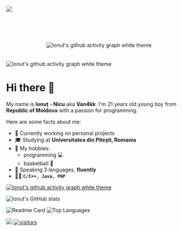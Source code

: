 [<img src="https://github-ads.s3.eu-central-1.amazonaws.com/support-ukraine.svg?t=1" />](https://supportukrainenow.org)

<br>
<br>
<br>
<br>

<div align="center">
  <picture>
    <source media="(prefers-color-scheme: dark)" srcset="https://readme-typing-svg.herokuapp.com?font=Roboto&weight=500&size=25&duration=3500&pause=3500&color=A371ED&center=true&width=435&lines=Heeeeeeeeeeeeeeeeeeeeey!;My+name+is+Ionu%C8%9B+-+Nicu;I'm+21+years+old+young+boy+from;Republic+of+Moldova;with+a+passion+for+programming.">
    <source media="(prefers-color-scheme: light), (prefers-color-scheme: no-preference)" srcset="https://readme-typing-svg.herokuapp.com?font=Roboto&weight=500&size=25&duration=3500&pause=3500&color=8253DF&center=true&width=435&lines=Heeeeeeeeeeeeeeeeeeeeey!;My+name+is+Ionu%C8%9B+-+Nicu;I'm+21+years+old+young+boy+from;Republic+of+Moldova;with+a+passion+for+programming.">
    <img alt="Ionut's github activity graph white theme" src="https://readme-typing-svg.herokuapp.com?font=Roboto&weight=500&size=25&duration=3500&pause=3500&color=8253DF&center=true&width=435&lines=Heeeeeeeeeeeeeeeeeeeeey!;My+name+is+Ionu%C8%9B+-+Nicu;I'm+21+years+old+young+boy+from;Republic+of+Moldova;with+a+passion+for+programming.">
  </picture>
</div>

<br>
<br>

<picture>
  <source media="(prefers-color-scheme: dark)" srcset="https://github-readme-activity-graph.cyclic.app/graph?username=Van4kk&bg_color=0d1117&color=30363d&line=e6edf3&point=a371ed&area=true&hide_border=true">
  <source media="(prefers-color-scheme: light), (prefers-color-scheme: no-preference)" srcset="https://github-readme-activity-graph.cyclic.app/graph?username=Van4kk&bg_color=ffffff&color=1f2328&line=d0d7de&point=8253df&area=true&hide_border=true">
  <img alt="Ionut's github activity graph white theme" src="https://github-readme-activity-graph.cyclic.app/graph?username=Van4kk&bg_color=ffffff&color=1f2328&line=d0d7de&point=8253df&area=true&hide_border=true">
</picture>


# Hi there 👋

My name is **Ionuț - Nicu** aka **Van4kk**. I'm 21 years old young boy from **Republic of Moldova** with a passion for programming.

Here are some facts about me:

- 🔭 Currently working on personal projects
- 🎓 Studying at **Universitatea din Pitești,  Romania**
- 🤔 My hobbies:
  - programming :computer:
  - basketball :basketball:
- :eyes: Speaking 3 languages, **fluently**
- :man_technologist: **`C/C++, Java, PHP`**

[//]: # (Ionut's github activity graph)
<a href="https://github.com/Ashutosh00710/github-readme-activity-graph">
  <img alt="Ionut's github activity graph white theme" src="https://github-readme-activity-graph.cyclic.app/graph?username=Van4kk&custom_title=My%20contributions%20history%20graph&bg_color=transparent&color=30363d&line=e6edf3&point=a371ed&area=true&hide_border=true">
</a>

<picture>
  <source media="(prefers-color-scheme: dark)" srcset="https://github-readme-stats.vercel.app/api?username=Van4kk&show_icons=true&theme=dark">
  <img alt="Ionut's GitHub stats" src="https://github-readme-stats.vercel.app/api?username=Van4kk">
</picture>

![Readme Card](https://github-readme-stats.vercel.app/api/pin/?username=Laravel-Lang&repo=lang&show_owner=true)
![Top Languages](https://github-readme-stats.vercel.app/api/top-langs/?username=Van4kk&layout=compact&langs_count=10)


<a href="https://github.com/Van4kk"><img src="https://img.shields.io/github/followers/Van4kk?color=green&label=Follower"></a>
<a href="https://github.com/Van4kk">![visitors](https://visitor-badge.laobi.icu/badge?page_id=Van4kk.Van4kk)</a>

